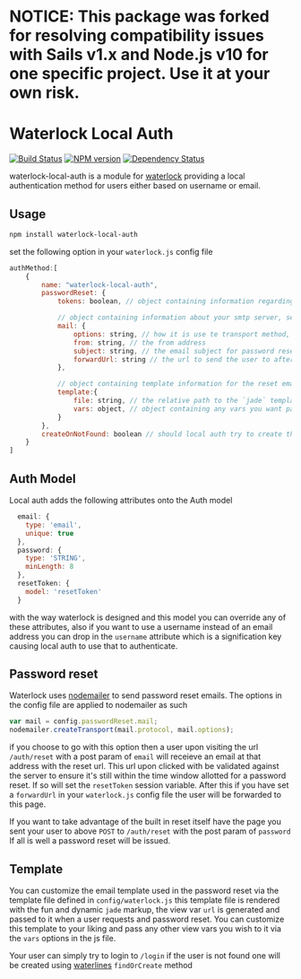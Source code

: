 # **NOTICE:** This package was forked for resolving compatibility issues with Sails v1.x and Node.js v10 for one specific project. **Use it at your own risk.**

# Waterlock Local Auth

[![Build Status](http://img.shields.io/travis/waterlock/waterlock-local-auth.svg?style=flat)](https://travis-ci.org/waterlock/waterlock-local-auth) [![NPM version](http://img.shields.io/npm/v/waterlock-local-auth.svg?style=flat)](http://badge.fury.io/js/waterlock-local-auth) [![Dependency Status](http://img.shields.io/gemnasium/davidrivera/waterlock-local-auth.svg?style=flat)](https://gemnasium.com/davidrivera/waterlock-local-auth)

waterlock-local-auth is a module for [waterlock](http://waterlock.ninja/)
providing a local authentication method for users either based on username or email.

## Usage

```bash
npm install waterlock-local-auth
```

set the following option in your `waterlock.js` config file

```js
authMethod:[
	{
		name: "waterlock-local-auth",
		passwordReset: {
			tokens: boolean, // object containing information regarding password resets

			// object containing information about your smtp server, see nodemailer
			mail: {
				options: string, // how it is use te transport method, see nodemailer
				from: string, // the from address
				subject: string, // the email subject for password reset emails
				forwardUrl: string // the url to send the user to after they have clicked the password reset link in their inbox (e.g. a form on your site which POST to `/auth/reset`)
			},

			// object containing template information for the reset emails
			template:{
				file: string, // the relative path to the `jade` template for the reset emails
				vars: object, // object containing any vars you want passed to the template for rendering
			}
		},
		createOnNotFound: boolean // should local auth try to create the user on a failed login attempt, good if you do not want to implement a registration form.
	}
]
```

## Auth Model
Local auth adds the following attributes onto the Auth model

```js
  email: {
    type: 'email',
    unique: true
  },
  password: {
    type: 'STRING',
    minLength: 8
  },
  resetToken: {
    model: 'resetToken'
  }
```
with the way waterlock is designed and this model you can override any of these attributes, also if you want to use a username instead of an email address you can drop in the `username` attribute which is a signification key causing local auth to use that to authenticate.

## Password reset
Waterlock uses [nodemailer](http://www.nodemailer.com/) to send password reset emails. The options in the config file are applied to nodemailer as such
```js
var mail = config.passwordReset.mail;
nodemailer.createTransport(mail.protocol, mail.options);
```

if you choose to go with this option then a user upon visiting the url `/auth/reset` with a post param of `email` will receieve an email at that address with the reset url. This url upon clicked with be validated against the server to ensure it's still within the time window allotted for a password reset. If so will set the `resetToken` session variable. After this if you have set a `forwardUrl` in your `waterlock.js` config file the user will be forwarded to this page.

If you want to take advantage of the built in reset itself have the page you sent your user to above `POST` to `/auth/reset` with the post param of `password` If all is well a password reset will be issued.

## Template
You can customize the email template used in the password reset via the template file defined in `config/waterlock.js` this template file is rendered with the fun and dynamic `jade` markup, the view var `url` is generated and passed to it when a user requests and password reset. You can customize this template to your liking and pass any other view vars you wish to it via the `vars` options in the js file.

Your user can simply try to login to `/login` if the user is not found one will be created using [waterlines](https://github.com/balderdashy/waterline) `findOrCreate` method
